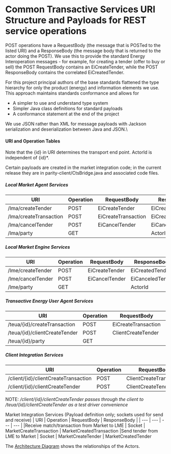 Common Transactive Services URI Structure and Payloads for REST service operations
=====================================
POST operations have a RequestBody (the message that is POSTed to the listed URI) and a ResponseBody (the message body that is returned to the actor doing the POST).
We use this to provide the standard Energy Interoperation messages - for example, for creating a tender (offer to buy or sell) the POST RequestBody contains an EiCreateTender, while the POST ResponseBody contains the correlated EiCreatedTender.

For this project principal authors of the base standards flattened the type hierarchy for only the product (energy) and information elements we use. This approach maintains standards conformance and allows for
* A simpler to use and understand type system 
* Simpler Java class definitions for standard payloads
* A conformance statement at the end of the project

We use JSON rather than XML for message payloads with Jackson serialization and deserialization between Java and JSON.\

#### URI and Operation Tables
Note that the {id} in URI determines the transport end point. ActorId is independent of {id}*.

Certain payloads are created in the market integration code; in the current release they are in parity-client/CtsBridge.java and associated code files.

##### Local Market Agent Services
| URI	| Operation | RequestBody	| ResponseBody	|
| ---		| ---		| ---	| --- |
|/lma/createTender	|	POST|	EiCreateTender|	EiCreatedTender
|/lma/createTransaction	|	POST|	EiCreateTransaction|	EiCreatedTransaction
|/lma/cancelTender	|	POST|	EiCancelTender|	EiCanceledTender
|/lma/party	|GET 		|  |	ActorId

##### Local Market Engine Services
| URI	| Operation | RequestBody	| ResponseBody	|
| ---		| ---		| ---	| --- |
|/lme/createTender	| POST	| EiCreateTender	|	EiCreatedTender
|/lme/cancelTender	| POST	| EiCancelTender	|	EiCanceledTender
|/lme/party		| GET 	|			|	ActorId

##### Transactive Energy User Agent Services
| URI	| Operation | RequestBody	| ResponseBody	|
| ---		| ---		| ---	| --- |
|/teua/{id}/createTransaction	| POST	| EiCreateTransaction	| EiCreatedTransaction
|/teua/{id}/clientCreateTender	| POST	| ClientCreateTender	| ClientCreatedTender
|/teua/{id}/party	| GET	|	| ActorId

##### Client Integration Services
| URI	| Operation | RequestBody	| ResponseBody	|
| ---		| ---		| ---	| --- |
|/client/{id}/clientCreateTransaction	| POST	| ClientCreateTransaction	| CientCreatedTransaction
|/client/{id}/clientCreateTender	| POST	| ClientCreateTender	| ClientCreatedTender

NOTE: */client/{id}/clientCreateTender passes through the client to /teua/{id}/clientCreateTender as a test driver convenience*

Market Integration Services (Payload definition only; sockets used for send and receive)
| URI	| Operation | RequestBody	| ResponseBody	|
| ---		| ---		| ---	| --- |
|Receive match/transaction from Market to LME	| Socket	| MarketCreateTransaction	| MarketCreatedTransaction
|Send tender from LME to Market	| Socket	| MarketCreateTender	| MarketCreatedTender

The [Architecture Diagram](pictures/Architecture20200115.png) shows the relationships of the Actors.

